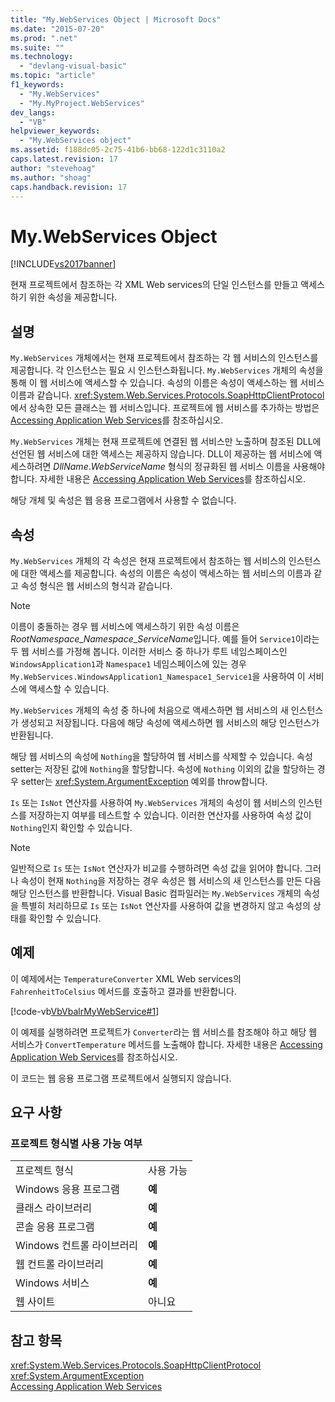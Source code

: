 ```yaml
---
title: "My.WebServices Object | Microsoft Docs"
ms.date: "2015-07-20"
ms.prod: ".net"
ms.suite: ""
ms.technology: 
  - "devlang-visual-basic"
ms.topic: "article"
f1_keywords: 
  - "My.WebServices"
  - "My.MyProject.WebServices"
dev_langs: 
  - "VB"
helpviewer_keywords: 
  - "My.WebServices object"
ms.assetid: f188dc05-2c75-41b6-bb68-122d1c3110a2
caps.latest.revision: 17
author: "stevehoag"
ms.author: "shoag"
caps.handback.revision: 17
---
```

# My.WebServices Object
[!INCLUDE[vs2017banner](../../../visual-basic/developing-apps/includes/vs2017banner.md)]

현재 프로젝트에서 참조하는 각 XML Web services의 단일 인스턴스를 만들고 액세스하기 위한 속성을 제공합니다.  
  
## 설명  
 `My.WebServices` 개체에서는 현재 프로젝트에서 참조하는 각 웹 서비스의 인스턴스를 제공합니다.  각 인스턴스는 필요 시 인스턴스화됩니다.  `My.WebServices` 개체의 속성을 통해 이 웹 서비스에 액세스할 수 있습니다.  속성의 이름은 속성이 액세스하는 웹 서비스 이름과 같습니다.  <xref:System.Web.Services.Protocols.SoapHttpClientProtocol>에서 상속한 모든 클래스는 웹 서비스입니다.  프로젝트에 웹 서비스를 추가하는 방법은 [Accessing Application Web Services](../../../visual-basic/developing-apps/programming/accessing-application-web-services.md)를 참조하십시오.  
  
 `My.WebServices` 개체는 현재 프로젝트에 연결된 웹 서비스만 노출하며  참조된 DLL에 선언된 웹 서비스에 대한 액세스는 제공하지 않습니다.  DLL이 제공하는 웹 서비스에 액세스하려면 *DllName*.*WebServiceName* 형식의 정규화된 웹 서비스 이름을 사용해야 합니다.  자세한 내용은 [Accessing Application Web Services](../../../visual-basic/developing-apps/programming/accessing-application-web-services.md)를 참조하십시오.  
  
 해당 개체 및 속성은 웹 응용 프로그램에서 사용할 수 없습니다.  
  
## 속성  
 `My.WebServices` 개체의 각 속성은 현재 프로젝트에서 참조하는 웹 서비스의 인스턴스에 대한 액세스를 제공합니다.  속성의 이름은 속성이 액세스하는 웹 서비스의 이름과 같고 속성 형식은 웹 서비스의 형식과 같습니다.  
  
> [!NOTE]
>  이름이 충돌하는 경우 웹 서비스에 액세스하기 위한 속성 이름은 *RootNamespace*\_*Namespace*\_*ServiceName*입니다.  예를 들어 `Service1`이라는 두 웹 서비스를 가정해 봅니다.  이러한 서비스 중 하나가 루트 네임스페이스인 `WindowsApplication1`과 `Namespace1` 네임스페이스에 있는 경우 `My.WebServices.WindowsApplication1_Namespace1_Service1`을 사용하여 이 서비스에 액세스할 수 있습니다.  
  
 `My.WebServices` 개체의 속성 중 하나에 처음으로 액세스하면 웹 서비스의 새 인스턴스가 생성되고 저장됩니다.  다음에 해당 속성에 액세스하면 웹 서비스의 해당 인스턴스가 반환됩니다.  
  
 해당 웹 서비스의 속성에 `Nothing`을 할당하여 웹 서비스를 삭제할 수 있습니다.  속성 setter는 저장된 값에 `Nothing`을 할당합니다.  속성에 `Nothing` 이외의 값을 할당하는 경우 setter는 <xref:System.ArgumentException> 예외를 throw합니다.  
  
 `Is` 또는 `IsNot` 연산자를 사용하여 `My.WebServices` 개체의 속성이 웹 서비스의 인스턴스를 저장하는지 여부를 테스트할 수 있습니다.  이러한 연산자를 사용하여 속성 값이 `Nothing`인지 확인할 수 있습니다.  
  
> [!NOTE]
>  일반적으로 `Is` 또는 `IsNot` 연산자가 비교를 수행하려면 속성 값을 읽어야 합니다.  그러나 속성이 현재 `Nothing`을 저장하는 경우 속성은 웹 서비스의 새 인스턴스를 만든 다음 해당 인스턴스를 반환합니다.  Visual Basic 컴파일러는 `My.WebServices` 개체의 속성을 특별히 처리하므로 `Is` 또는 `IsNot` 연산자를 사용하여 값을 변경하지 않고 속성의 상태를 확인할 수 있습니다.  
  
## 예제  
 이 예제에서는 `TemperatureConverter` XML Web services의 `FahrenheitToCelsius` 메서드를 호출하고 결과를 반환합니다.  
  
 [!code-vb[VbVbalrMyWebService#1](../../../visual-basic/language-reference/objects/codesnippet/visualbasic/VbVbalrMyWebService/Form1.vb#1)]  
  
 이 예제를 실행하려면 프로젝트가 `Converter`라는 웹 서비스를 참조해야 하고 해당 웹 서비스가 `ConvertTemperature` 메서드를 노출해야 합니다.  자세한 내용은 [Accessing Application Web Services](../../../visual-basic/developing-apps/programming/accessing-application-web-services.md)를 참조하십시오.  
  
 이 코드는 웹 응용 프로그램 프로젝트에서 실행되지 않습니다.  
  
## 요구 사항  
  
### 프로젝트 형식별 사용 가능 여부  
  
|||  
|-|-|  
|프로젝트 형식|사용 가능|  
|Windows 응용 프로그램|**예**|  
|클래스 라이브러리|**예**|  
|콘솔 응용 프로그램|**예**|  
|Windows 컨트롤 라이브러리|**예**|  
|웹 컨트롤 라이브러리|**예**|  
|Windows 서비스|**예**|  
|웹 사이트|아니요|  
  
## 참고 항목  
 <xref:System.Web.Services.Protocols.SoapHttpClientProtocol>   
 <xref:System.ArgumentException>   
 [Accessing Application Web Services](../../../visual-basic/developing-apps/programming/accessing-application-web-services.md)